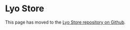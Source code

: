 # Lyo Store

This page has moved to the [Lyo Store repository on Github](https://github.com/eclipse/lyo-store).